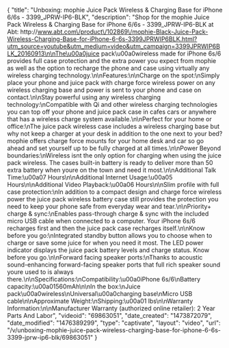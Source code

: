 {
    "title": "Unboxing: mophie Juice Pack Wireless & Charging Base for iPhone 6\/6s - 3399_JPRW-IP6-BLK",
    "description": "Shop for the mophie Juice Pack Wireless & Charging Base for iPhone 6\/6s - 3399_JPRW-IP6-BLK at Abt: http:\/\/www.abt.com\/product\/102869\/mophie-Black-Juice-Pack-Wireless-Charging-Base-for-iPhone-6-6s-3399JPRWIP6BLK.html?utm_source=youtube&utm_medium=video&utm_campaign=3399JPRWIP6BLK_20160913\n\nThe\u00a0juice pack\u00a0wireless made for iPhone 6s\/6 provides full case protection and the extra power you expect from mophie as well as the option to recharge the phone and case using virtually any wireless charging technology.\n\nFeatures:\n\nCharge on the spot:\nSimply place your phone and juice pack with charge force wireless power on any wireless charging base and power is sent to your phone and case on contact.\n\nStay powerful using any wireless charging technology:\nCompatible with Qi and other wireless charging technologies you can top off your phone and juice pack case in cafes cars or anywhere that has a wireless charge system available.\n\nPerfect for your home or office:\nThe juice pack wireless case includes a wireless charging base but why not keep a charger at your desk in addition to the one next to your bed? mophie offers charge force mounts for your home desk and car so go ahead and set yourself up to be fully charged at all times.\n\nPower Beyond boundaries:\nWireless isnt the only option for charging when using the juice pack wireless. The cases built-in battery is ready to deliver more than 50 extra battery when youre on the town and need it most.\n\nAdditional Talk Time:\u00a07 Hours\n\nAdditional Internet Usage:\u00a05 Hours\n\nAdditional Video Playback:\u00a06 Hours\n\nSlim profile with full case protection:\nIn addition to a compact design and charge force wireless power the juice pack wireless battery case still provides the protection you need to keep your phone safe from everyday wear and tear.\n\nPriority+ charge & sync:\nEnables pass-through charge & sync with the included micro USB cable when connected to a computer. Your iPhone 6s\/6 recharges first and then the juice pack case recharges itself.\n\nKnow before you go:\nIntegrated standby button allows you to choose when to charge or save some juice for when you need it most. The LED power indicator displays the juice pack battery levels and charge status. Know before you go.\n\nForward facing speaker ports:\nThanks to acoustic sound-enhancing forward-facing speaker ports that full rich speaker sound youre used to is always there.\n\nSpecifications:\nCompatibility:\u00a0iPhone 6s\/6\nBattery capacity:\u00a01560mAh\n\nIn the box:\nJuice pack\u00a0wireless\nUniversal\u00a0charging base\nMicro USB cable\n\nApproximate Weight:\nShipping:\u00a01 lbs\n\nWarranty Information:\n\nManufacturer Warranty (authorized online retailer): 2 Year Parts And Labor",
    "videoid": "69863051",
    "date_created": "1473872079",
    "date_modified": "1476389299",
    "type": "captivate",
    "layout": "video",
    "url": "\/v\/unboxing-mophie-juice-pack-wireless-charging-base-for-iphone-6-6s-3399-jprw-ip6-blk\/69863051"
}